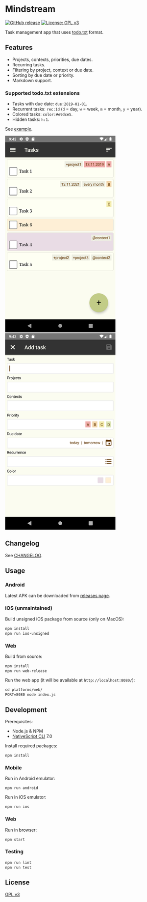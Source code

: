 # Mindstream

[![GitHub release](https://img.shields.io/github/release/xuhcc/mindstream)](https://github.com/xuhcc/mindstream/releases)
[![License: GPL v3](https://img.shields.io/github/license/xuhcc/mindstream)](https://github.com/xuhcc/mindstream/blob/HEAD/LICENSE)

Task management app that uses [todo.txt](http://todotxt.org/) format.

## Features

- Projects, contexts, priorities, due dates.
- Recurring tasks.
- Filtering by project, context or due date.
- Sorting by due date or priority.
- Markdown support.

### Supported todo.txt extensions

- Tasks with due date: `due:2019-01-01`.
- Recurrent tasks: `rec:1d` (`d` = day, `w` = week, `m` = month, `y` = year).
- Colored tasks: `color:#e9dce5`.
- Hidden tasks: `h:1`.

See [example](metadata/todo.txt).

<img src="metadata/en-US/images/phoneScreenshots/screenshot_tasks.png" width="360"> <img src="metadata/en-US/images/phoneScreenshots/screenshot_add_task.png" width="360">

## Changelog

See [CHANGELOG](CHANGELOG.md).

## Usage

### Android

Latest APK can be downloaded from [releases page](https://github.com/xuhcc/mindstream/releases).

### iOS (unmaintained)

Build unsigned iOS package from source (only on MacOS):

```
npm install
npm run ios-unsigned
```

### Web

Build from source:

```
npm install
npm run web-release
```

Run the web app (it will be available at `http://localhost:8080/`):

```
cd platforms/web/
PORT=8080 node index.js
```

## Development

Prerequisites:

* Node.js & NPM
* [NativeScript CLI](https://v7.docs.nativescript.org/angular/start/quick-setup#step-2-install-the-nativescript-cli) 7.0

Install required packages:

```
npm install
```

### Mobile

Run in Android emulator:

```
npm run android
```

Run in iOS emulator:

```
npm run ios
```

### Web

Run in browser:

```
npm start
```

### Testing

```
npm run lint
npm run test
```

## License

[GPL v3](LICENSE)
